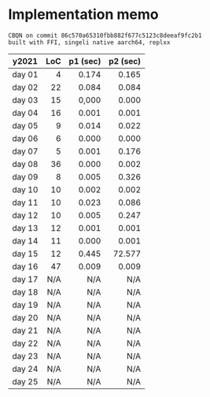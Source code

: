 # Implementation memo

```
CBQN on commit 86c570a65310fbb882f677c5123c8deeaf9fc2b1
built with FFI, singeli native aarch64, replxx
```

| y2021  | LoC | p1 (sec) | p2 (sec) |
|--------|----:|---------:|---------:|
| day 01 |   4 |    0.174 |    0.165 |
| day 02 |  22 |    0.084 |    0.084 |
| day 03 |  15 |    0,000 |    0.000 |
| day 04 |  16 |    0.001 |    0.001 |
| day 05 |   9 |    0.014 |    0.022 |
| day 06 |   6 |    0.000 |    0.000 |
| day 07 |   5 |    0.001 |    0.176 |
| day 08 |  36 |    0.000 |    0.002 |
| day 09 |   8 |    0.005 |    0.326 |
| day 10 |  10 |    0.002 |    0.002 |
| day 11 |  10 |    0.023 |    0.086 |
| day 12 |  10 |    0.005 |    0.247 |
| day 13 |  12 |    0.001 |    0.001 |
| day 14 |  11 |    0.000 |    0.001 |
| day 15 |  12 |    0.445 |   72.577 |
| day 16 |  47 |    0.009 |    0.009 |
| day 17 | N/A |      N/A |      N/A |
| day 18 | N/A |      N/A |      N/A |
| day 19 | N/A |      N/A |      N/A |
| day 20 | N/A |      N/A |      N/A |
| day 21 | N/A |      N/A |      N/A |
| day 22 | N/A |      N/A |      N/A |
| day 23 | N/A |      N/A |      N/A |
| day 24 | N/A |      N/A |      N/A |
| day 25 | N/A |      N/A |      N/A |

